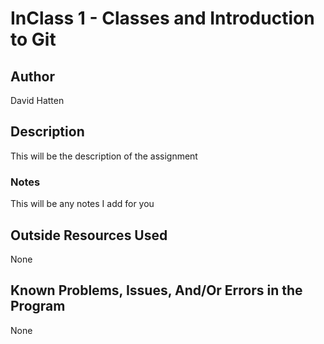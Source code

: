 # InClass 1 - Classes and Introduction to Git

## Author

David Hatten

## Description

This will be the description of the assignment

### Notes

This will be any notes I add for you

## Outside Resources Used

None

## Known Problems, Issues, And/Or Errors in the Program

None
